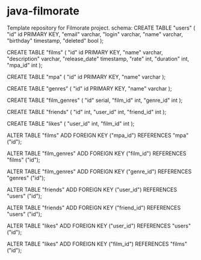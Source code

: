 # java-filmorate
Template repository for Filmorate project.
schema:
CREATE TABLE "users" (
"id" id PRIMARY KEY,
"email" varchar,
"login" varchar,
"name" varchar,
"birthday" timestamp,
"deleted" bool
);

CREATE TABLE "films" (
"id" id PRIMARY KEY,
"name" varchar,
"description" varchar,
"release_date" timestamp,
"rate" int,
"duration" int,
"mpa_id" int
);

CREATE TABLE "mpa" (
"id" id PRIMARY KEY,
"name" varchar
);

CREATE TABLE "genres" (
"id" id PRIMARY KEY,
"name" varchar
);

CREATE TABLE "film_genres" (
"id" serial,
"film_id" int,
"genre_id" int
);

CREATE TABLE "friends" (
"id" int,
"user_id" int,
"friend_id" int
);

CREATE TABLE "likes" (
"user_id" int,
"film_id" int
);

ALTER TABLE "films" ADD FOREIGN KEY ("mpa_id") REFERENCES "mpa" ("id");

ALTER TABLE "film_genres" ADD FOREIGN KEY ("film_id") REFERENCES "films" ("id");

ALTER TABLE "film_genres" ADD FOREIGN KEY ("genre_id") REFERENCES "genres" ("id");

ALTER TABLE "friends" ADD FOREIGN KEY ("user_id") REFERENCES "users" ("id");

ALTER TABLE "friends" ADD FOREIGN KEY ("friend_id") REFERENCES "users" ("id");

ALTER TABLE "likes" ADD FOREIGN KEY ("user_id") REFERENCES "users" ("id");

ALTER TABLE "likes" ADD FOREIGN KEY ("film_id") REFERENCES "films" ("id");
